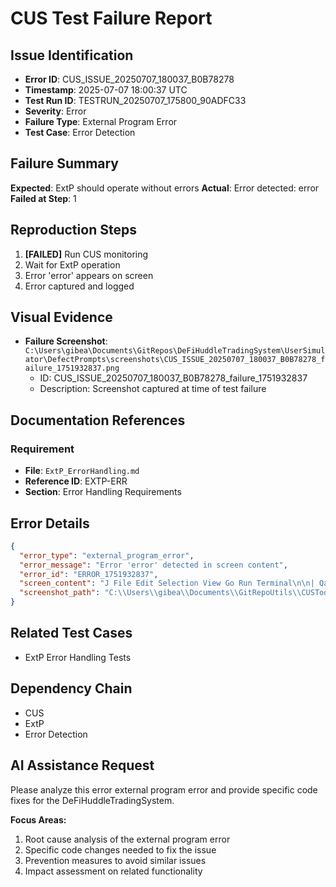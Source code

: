 # CUS Test Failure Report

## Issue Identification
- **Error ID**: CUS_ISSUE_20250707_180037_B0B78278
- **Timestamp**: 2025-07-07 18:00:37 UTC
- **Test Run ID**: TESTRUN_20250707_175800_90ADFC33
- **Severity**: Error
- **Failure Type**: External Program Error
- **Test Case**: Error Detection

## Failure Summary
**Expected**: ExtP should operate without errors
**Actual**: Error detected: error
**Failed at Step**: 1

## Reproduction Steps
1. **[FAILED]** Run CUS monitoring
2. Wait for ExtP operation
3. Error 'error' appears on screen
4. Error captured and logged

## Visual Evidence
- **Failure Screenshot**: `C:\Users\gibea\Documents\GitRepos\DeFiHuddleTradingSystem\UserSimulator\DefectPrompts\screenshots\CUS_ISSUE_20250707_180037_B0B78278_failure_1751932837.png`
  - ID: CUS_ISSUE_20250707_180037_B0B78278_failure_1751932837
  - Description: Screenshot captured at time of test failure

## Documentation References
### Requirement
- **File**: `ExtP_ErrorHandling.md`
- **Reference ID**: EXTP-ERR
- **Section**: Error Handling Requirements

## Error Details
```json
{
  "error_type": "external_program_error",
  "error_message": "Error 'error' detected in screen content",
  "error_id": "ERROR_1751932837",
  "screen_content": "J File Edit Selection View Go Run Terminal\n\n| Qa EXPLORER\n\n_ExtPStartupManual.bat\n5 _ExtPStartupVisible.bat\n\n\u00a5 Advanced_UseCase_Discovery_Techniques.md\n\nSi\n\u00a3\n\u00ae AdvancedTestExecutor.py\nI) \u00a5 Alternative Test_Anchoring_Concepts.md\n\u00ae AutomatedRemediationSystem.py\nFS & Brainstormbialog2.md\n\u00ae CUS baseline_clean.py\nA \u00a5 CUS_ExtP_Testing_Guide.md\n\u00ae CUS old_broken.py\n(0) \u00ae CUSpy\n4 DDD_Modern_Approach.md\ndebug ExtP output.txt\ndeploy production.bat\n\u00ae EnhancedCUS.py\n\u00ae EnhancedTestCaseGenerator.py\nextp_analysis_prompt_optimized.tet\n\n{} extp_metadatajson\n\n\u00ae generate_extp_requirements.py\n\u00ae IssuePromptGenerator.py\n\nEE launch_cus_stepbystep.bat\n\njaunch_cus.bat\njaunch_test_extp.bat\n\u00ae method1_comprehensive_validation.py\n\n{} method1_validation_reportjson\n@ 4 PRODUCTION _READY.md\n\u00ae production_status_check.py\n$8 > OUTLINE\n> TIMELINE\n\nBA & mains S @oAo\n\nu\n\nMcce\n\necccc\n\nHelp eo PD GitRepoutils\n\n\u00ae@ CUSpy [2] X \u2014 @ CUS baseline dean.py U by RO\n\nCUSTool > @ CUS.py >...\n\n163 return \"\"\n\n164\n\n165 def focus_using_alt",
  "screenshot_path": "C:\\Users\\gibea\\Documents\\GitRepoUtils\\CUSTool\\Logs\\Screenshots\\screenshot_1751932837.png"
}
```

## Related Test Cases
- ExtP Error Handling Tests

## Dependency Chain
- CUS
- ExtP
- Error Detection

## AI Assistance Request

Please analyze this error external program error and provide specific code fixes for the DeFiHuddleTradingSystem.

**Focus Areas:**
1. Root cause analysis of the external program error
2. Specific code changes needed to fix the issue
3. Prevention measures to avoid similar issues
4. Impact assessment on related functionality